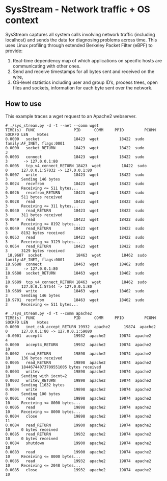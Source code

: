 # SysStream - Network traffic + OS context


SysStream captures all system calls involving network traffic (including localhost) and sends the data for diagnosing problems across time.  This uses Linux profiling through extended Berkeley Packet Filter (eBPF) to provide:
 1) Real-time dependency map of which applications on specific hosts are communicating with other ones.
 2) Send and receive timestamps for all bytes sent and received on the wire,
 3) OS-level statistics including user and group ID’s, process trees, open files and sockets, information for each byte sent over the network.


## How to use

This example traces a wget request to an Apache2 webserver.

```Shell
# ./sys_stream.py -d -t --net --comm wget
TIME(s)  FUNC                 PID      COMM     PPID         PCOMM        SOCKFD LEN    Notes
0.0000   socket               18423  wget         18422  sudo                family:AF_INET, flags:0001
0.0000   socket_RETURN        18423  wget         18422  sudo         3
0.0003   connect              18423  wget         18422  sudo         3       -> 127.0.0.1:80
0.0005   tcp_v4_connect_RETURN 18423  wget         18422  sudo         0      127.0.0.1:57032 -> 127.0.0.1:80
0.0007   write                18423  wget         18422  sudo         3      Sending 146 bytes
0.0024   recvfrom             18423  wget         18422  sudo         3      Receiving <= 511 bytes...
0.0026   recvfrom_RETURN      18423  wget         18422  sudo         3      511 bytes received
0.0028   read                 18423  wget         18422  sudo         3      Receiving <= 311 bytes...
0.0040   read_RETURN          18423  wget         18422  sudo         3      311 bytes received
0.0049   read                 18423  wget         18422  sudo         3      Receiving <= 8192 bytes...
0.0049   read_RETURN          18423  wget         18422  sudo         3      8192 bytes received
0.0053   read                 18423  wget         18422  sudo         3      Receiving <= 3129 bytes...
0.0054   read_RETURN          18423  wget         18422  sudo         3      3129 bytes received
 18.9687  socket               18463  wget         18462  sudo                family:AF_INET, flags:0001
18.9688  connect              18463  wget         18462  sudo         3       -> 127.0.0.1:80
18.9688  socket_RETURN        18463  wget         18462  sudo         3
18.9689  tcp_v4_connect_RETURN 18463  wget         18462  sudo         0      127.0.0.1:57544 -> 127.0.0.1:80
18.9689  write                18463  wget         18462  sudo         3      Sending 146 bytes
18.9701  recvfrom             18463  wget         18462  sudo         3      Receiving <= 511 bytes...

# ./sys_stream.py -d -t --comm apache2 
TIME(s)  FUNC                 PID      COMM     PPID         PCOMM        SOCKFD LEN    Notes
0.0000   inet_csk_accept_RETURN 19932  apache2      19874  apache2      0      127.0.0.1:80 -> 127.0.0.1:59080
-0.0001  accept4              19932  apache2      19874  apache2      4
0.0000   accept4_RETURN       19932  apache2      19874  apache2      10
0.0002   read_RETURN          19898  apache2      19874  apache2      10     136 bytes received
0.0005   read_RETURN          19898  apache2      19874  apache2      10     18446744073709551605 bytes received
0.0003   writev               19898  apache2      19874  apache2      10     Sending with iocnt=2
0.0003   writev_RETURN        19898  apache2      19874  apache2      10     Sending 11632 bytes
0.0004   write                19898  apache2      19874  apache2      8      Sending 100 bytes
0.0001   read                 19898  apache2      19874  apache2      10     Receiving <= 8000 bytes...
0.0005   read                 19898  apache2      19874  apache2      10     Receiving <= 8000 bytes...
0.0004   close                19898  apache2      19874  apache2      11
0.0084   read_RETURN          19900  apache2      19874  apache2      10     0 bytes received
0.0085   read_RETURN          19932  apache2      19874  apache2      10     0 bytes received
0.0084   shutdown             19900  apache2      19874  apache2      10
0.0083   read                 19900  apache2      19874  apache2      10     Receiving <= 8000 bytes...
0.0085   read                 19932  apache2      19874  apache2      10     Receiving <= 2048 bytes...
0.0085   close                19932  apache2      19874  apache2      10
```

